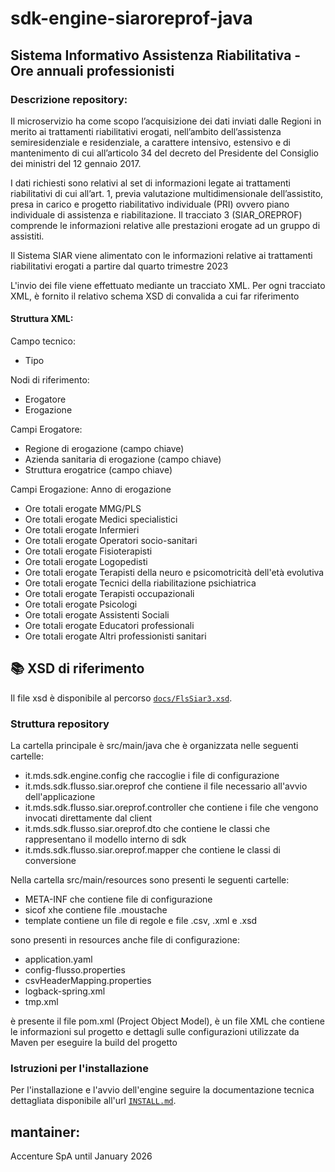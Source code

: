 # sdk-engine-siaroreprof-java

## Sistema Informativo Assistenza Riabilitativa - Ore annuali professionisti

### Descrizione repository:

Il microservizio ha come scopo  l’acquisizione dei dati inviati dalle Regioni in merito ai trattamenti riabilitativi erogati, nell’ambito dell’assistenza semiresidenziale e residenziale, a carattere intensivo, estensivo e di mantenimento di cui all’articolo 34 del decreto del Presidente del Consiglio dei ministri del 12 gennaio 2017.

I dati richiesti sono relativi al set di informazioni legate ai trattamenti riabilitativi di cui all’art. 1, previa valutazione multidimensionale dell’assistito, presa in carico e progetto riabilitativo individuale (PRI) ovvero piano individuale di assistenza e riabilitazione. Il tracciato 3 (SIAR_OREPROF) comprende le informazioni relative alle prestazioni erogate ad un gruppo di assistiti.

Il Sistema SIAR viene alimentato con le informazioni relative ai trattamenti riabilitativi erogati a partire dal quarto trimestre 2023

L'invio dei file viene effettuato mediante un tracciato XML.
Per ogni tracciato XML, è fornito il relativo schema XSD di convalida a cui far riferimento

#### Struttura XML:

Campo tecnico:
- Tipo

Nodi di riferimento:
- Erogatore
- Erogazione

Campi Erogatore:
- Regione di erogazione (campo chiave)
- Azienda sanitaria di erogazione (campo chiave)
- Struttura erogatrice (campo chiave)

Campi Erogazione:
Anno di erogazione
- Ore totali erogate  MMG/PLS
- Ore totali erogate  Medici specialistici
- Ore totali erogate  Infermieri
- Ore totali erogate  Operatori socio-sanitari
- Ore totali erogate  Fisioterapisti
- Ore totali erogate  Logopedisti
- Ore totali erogate  Terapisti della neuro e psicomotricità dell'età evolutiva
- Ore totali erogate  Tecnici della riabilitazione psichiatrica
- Ore totali erogate  Terapisti occupazionali
- Ore totali erogate  Psicologi
- Ore totali erogate  Assistenti Sociali
- Ore totali erogate  Educatori professionali
- Ore totali erogate  Altri professionisti sanitari

## 📚 XSD di riferimento
Il file xsd è disponibile al percorso [`docs/FlsSiar3.xsd`](docs/FlsSiar3.xsd).


### Struttura repository

La cartella principale è src/main/java che è organizzata nelle seguenti cartelle:

- it.mds.sdk.engine.config che raccoglie i file di configurazione
- it.mds.sdk.flusso.siar.oreprof che contiene il file necessario all'avvio dell'applicazione
- it.mds.sdk.flusso.siar.oreprof.controller che contiene i file che vengono invocati direttamente dal client
- it.mds.sdk.flusso.siar.oreprof.dto che contiene le classi che rappresentano il modello interno di sdk
- it.mds.sdk.flusso.siar.oreprof.mapper che contiene le classi di conversione

Nella cartella src/main/resources sono presenti le seguenti cartelle:
- META-INF che contiene file di configurazione
- sicof xhe contiene file .moustache
- template contiene un file di regole e file .csv, .xml e .xsd

sono presenti in resources anche file di configurazione:
- application.yaml
- config-flusso.properties
- csvHeaderMapping.properties
- logback-spring.xml
- tmp.xml

è presente il file pom.xml (Project Object Model), è un file XML che contiene le informazioni sul progetto e dettagli sulle configurazioni utilizzate da Maven per eseguire la build del progetto
### Istruzioni per l'installazione

Per l'installazione e l'avvio dell'engine seguire la documentazione tecnica dettagliata disponibile all'url [`INSTALL.md`](https://github.com/ministero-salute/sdk-utilities-regole-properties/blob/main/INSTALL.md).

## mantainer:
 Accenture SpA until January 2026




